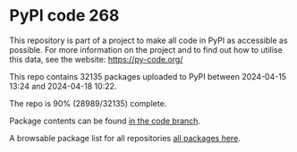 # PyPI code 268

This repository is part of a project to make all code in PyPI as accessible as possible. For more information 
on the project and to find out how to utilise this data, see the website: https://py-code.org/

This repo contains 32135 packages uploaded to PyPI between 
2024-04-15 13:24 and 2024-04-18 10:22.

The repo is 90% (28989/32135) complete.

Package contents can be found [in the code branch](https://github.com/pypi-data/pypi-mirror-268/tree/code/packages).

A browsable package list for all repositories [all packages here](https://py-code.org/repositories/pypi-mirror-268).


